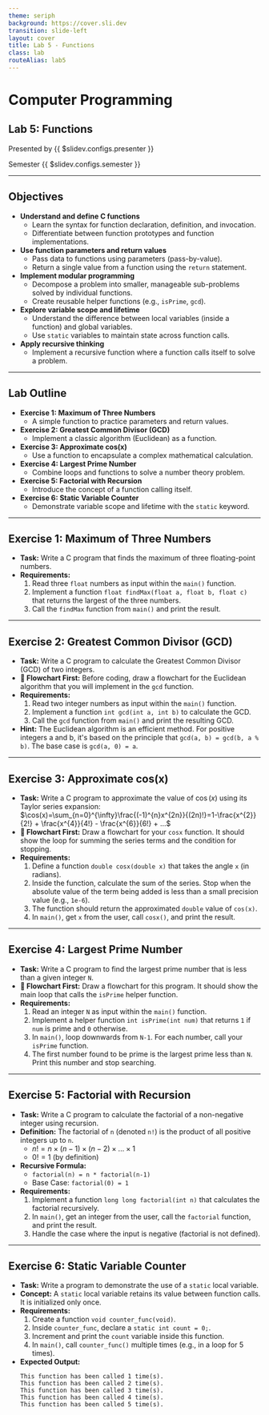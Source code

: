 ```yaml
---
theme: seriph
background: https://cover.sli.dev
transition: slide-left
layout: cover
title: Lab 5 - Functions
class: lab
routeAlias: lab5
---
```


# Computer Programming
## Lab 5: Functions

Presented by {{ $slidev.configs.presenter }}

Semester {{ $slidev.configs.semester }}

---

## Objectives

*   **Understand and define C functions**
    *   Learn the syntax for function declaration, definition, and invocation.
    *   Differentiate between function prototypes and function implementations.
*   **Use function parameters and return values**
    *   Pass data to functions using parameters (pass-by-value).
    *   Return a single value from a function using the `return` statement.
*   **Implement modular programming**
    *   Decompose a problem into smaller, manageable sub-problems solved by individual functions.
    *   Create reusable helper functions (e.g., `isPrime`, `gcd`).
*   **Explore variable scope and lifetime**
    *   Understand the difference between local variables (inside a function) and global variables.
    *   Use `static` variables to maintain state across function calls.
*   **Apply recursive thinking**
    *   Implement a recursive function where a function calls itself to solve a problem.

---

## Lab Outline

*   **Exercise 1: Maximum of Three Numbers**
    *   A simple function to practice parameters and return values.
*   **Exercise 2: Greatest Common Divisor (GCD)**
    *   Implement a classic algorithm (Euclidean) as a function.
*   **Exercise 3: Approximate cos(x)**
    *   Use a function to encapsulate a complex mathematical calculation.
*   **Exercise 4: Largest Prime Number**
    *   Combine loops and functions to solve a number theory problem.
*   **Exercise 5: Factorial with Recursion**
    *   Introduce the concept of a function calling itself.
*   **Exercise 6: Static Variable Counter**
    *   Demonstrate variable scope and lifetime with the `static` keyword.

---

## Exercise 1: Maximum of Three Numbers

*   **Task:** Write a C program that finds the maximum of three floating-point numbers.
*   **Requirements:**
    1.  Read three `float` numbers as input within the `main()` function.
    2.  Implement a function `float findMax(float a, float b, float c)` that returns the largest of the three numbers.
    3.  Call the `findMax` function from `main()` and print the result.

---

## Exercise 2: Greatest Common Divisor (GCD)

*   **Task:** Write a C program to calculate the Greatest Common Divisor (GCD) of two integers.
*   **📝 Flowchart First:** Before coding, draw a flowchart for the Euclidean algorithm that you will implement in the `gcd` function.
*   **Requirements:**
    1.  Read two integer numbers as input within the `main()` function.
    2.  Implement a function `int gcd(int a, int b)` to calculate the GCD.
    3.  Call the `gcd` function from `main()` and print the resulting GCD.
*   **Hint:** The Euclidean algorithm is an efficient method. For positive integers a and b, it's based on the principle that `gcd(a, b) = gcd(b, a % b)`. The base case is `gcd(a, 0) = a`.

---

## Exercise 3: Approximate cos(x)

*   **Task:** Write a C program to approximate the value of $\cos(x)$ using its Taylor series expansion:
    $\cos(x)=\sum_{n=0}^{\infty}\frac{(-1)^{n}x^{2n}}{(2n)!}=1-\frac{x^{2}}{2!} + \frac{x^{4}}{4!} - \frac{x^{6}}{6!} + ...$
*   **📝 Flowchart First:** Draw a flowchart for your `cosx` function. It should show the loop for summing the series terms and the condition for stopping.
*   **Requirements:**
    1.  Define a function `double cosx(double x)` that takes the angle `x` (in radians).
    2.  Inside the function, calculate the sum of the series. Stop when the absolute value of the term being added is less than a small precision value (e.g., `1e-6`).
    3.  The function should return the approximated `double` value of `cos(x)`.
    4.  In `main()`, get `x` from the user, call `cosx()`, and print the result.

---

## Exercise 4: Largest Prime Number

*   **Task:** Write a C program to find the largest prime number that is less than a given integer `N`.
*   **📝 Flowchart First:** Draw a flowchart for this program. It should show the main loop that calls the `isPrime` helper function.
*   **Requirements:**
    1.  Read an integer `N` as input within the `main()` function.
    2.  Implement a helper function `int isPrime(int num)` that returns `1` if `num` is prime and `0` otherwise.
    3.  In `main()`, loop downwards from `N-1`. For each number, call your `isPrime` function.
    4.  The first number found to be prime is the largest prime less than `N`. Print this number and stop searching.

---

## Exercise 5: Factorial with Recursion

*   **Task:** Write a C program to calculate the factorial of a non-negative integer using recursion.
*   **Definition:** The factorial of `n` (denoted `n!`) is the product of all positive integers up to `n`.
    *   $n! = n \times (n-1) \times (n-2) \times ... \times 1$
    *   $0! = 1$ (by definition)
*   **Recursive Formula:**
    *   `factorial(n) = n * factorial(n-1)`
    *   Base Case: `factorial(0) = 1`
*   **Requirements:**
    1.  Implement a function `long long factorial(int n)` that calculates the factorial recursively.
    2.  In `main()`, get an integer from the user, call the `factorial` function, and print the result.
    3.  Handle the case where the input is negative (factorial is not defined).

---

## Exercise 6: Static Variable Counter

*   **Task:** Write a program to demonstrate the use of a `static` local variable.
*   **Concept:** A `static` local variable retains its value between function calls. It is initialized only once.
*   **Requirements:**
    1.  Create a function `void counter_func(void)`.
    2.  Inside `counter_func`, declare a `static int count = 0;`.
    3.  Increment and print the `count` variable inside this function.
    4.  In `main()`, call `counter_func()` multiple times (e.g., in a loop for 5 times).
*   **Expected Output:**
    ```
    This function has been called 1 time(s).
    This function has been called 2 time(s).
    This function has been called 3 time(s).
    This function has been called 4 time(s).
    This function has been called 5 time(s).
    ```


<div style="position:fixed;bottom:0;right:20px;padding-bottom:30px">
<Link to="assessment" title="Go to Assessment Rubric 📝"/>
</div>
